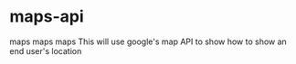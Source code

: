 # maps-api
maps maps maps
This will use google's map API to show how to show an end user's location
